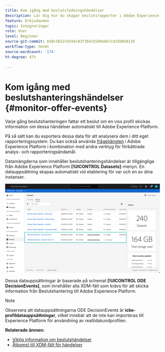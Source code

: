 ```yaml
---
title: Kom igång med beslutsledningshändelser
description: Lär dig hur du skapar beslutsrapporter i Adobe Experience Platform.
feature: Erbjudanden
topic: Integreringar
role: User
level: Beginner
source-git-commit: b58c5b527e594c03f3b415549e6b7cd15b050139
workflow-type: tm+mt
source-wordcount: '174'
ht-degree: 47%

---
```


# Kom igång med beslutshanteringshändelser {#monitor-offer-events}

Varje gång beslutshanteringen fattar ett beslut om en viss profil skickas information om dessa händelser automatiskt till Adobe Experience Platform.

På så sätt kan du exportera dessa data för att analysera dem i ditt eget rapporteringssystem. Du kan också använda [frågetjänsten](https://experienceleague.adobe.com/docs/experience-platform/query/home.html?lang=sv) i Adobe Experience Platform i kombination med andra verktyg för förbättrade analys- och rapporteringsändamål.

Datamängderna som innehåller beslutshanteringshändelser är tillgängliga från Adobe Experience Platform **[!UICONTROL Datasets]**-menyn. En datauppsättning skapas automatiskt vid etablering för var och en av dina instanser.

![](../../assets/events-datasets-list.png)

Dessa datauppsättningar är baserade på schemat **[!UICONTROL ODE DecisionEvents]**, som innehåller alla XDM-fält som krävs för att skicka information från Beslutshantering till Adobe Experience Platform.

>[!NOTE]
>
>Observera att datauppsättningarna ODE DecisionEvents är **icke-profildatauppsättningar**, vilket innebär att de inte kan importeras till Experience Platform för användning av realtidskundprofilen.

**Relaterade ämnen:**

* [Viktig information om beslutshändelser](../reports/key-information.md)
* [Åtkomst till XDM-fält för händelser](../reports/xdm-fields.md)

